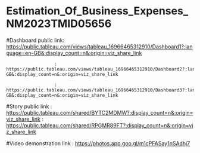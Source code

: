# Estimation_Of_Business_Expenses_NM2023TMID05656

#Dashboard public link: https://public.tableau.com/views/tableau_16966465312910/Dashboard1?:language=en-GB&:display_count=n&:origin=viz_share_link

                      : https://public.tableau.com/views/tableau_16966465312910/Dashboard2?:language=en-GB&:display_count=n&:origin=viz_share_link
                      
                      : https://public.tableau.com/views/tableau_16966465312910/Dashboard3?:language=en-GB&:display_count=n&:origin=viz_share_link

                      
#Story public link    : https://public.tableau.com/shared/BYTC2MDMW?:display_count=n&:origin=viz_share_link
                      : https://public.tableau.com/shared/RPGMR89FT?:display_count=n&:origin=viz_share_link

                      
#Video demonstration link : https://photos.app.goo.gl/m1cPFASay1nSAdhj7
